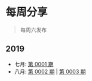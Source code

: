 # 每周分享

> 每周六发布

## 2019

- 七月: [第 0001 期](2019/07/27.md)
- 八月: [第 0002 期](2019/08/03.md) | [第 0003 期](2019/08/10.md)
<!--stackedit_data:
eyJoaXN0b3J5IjpbMTc2MzU4NTIxNF19
-->